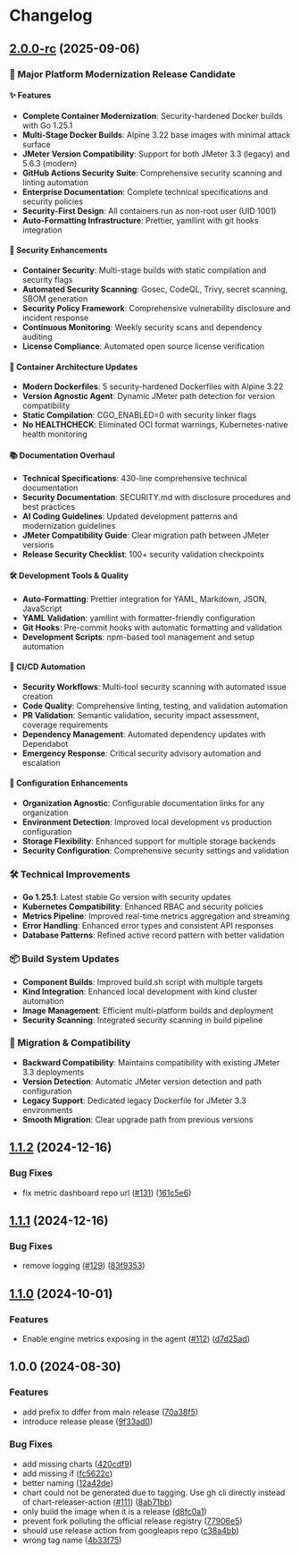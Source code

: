 # Changelog

## [2.0.0-rc](https://github.com/hveda/Setagaya/compare/v1.1.2...v2.0.0-rc) (2025-09-06)

### 🚀 Major Platform Modernization Release Candidate

#### ✨ Features
* **Complete Container Modernization**: Security-hardened Docker builds with Go 1.25.1
* **Multi-Stage Docker Builds**: Alpine 3.22 base images with minimal attack surface
* **JMeter Version Compatibility**: Support for both JMeter 3.3 (legacy) and 5.6.3 (modern)
* **GitHub Actions Security Suite**: Comprehensive security scanning and linting automation
* **Enterprise Documentation**: Complete technical specifications and security policies
* **Security-First Design**: All containers run as non-root user (UID 1001)
* **Auto-Formatting Infrastructure**: Prettier, yamllint with git hooks integration

#### 🔐 Security Enhancements
* **Container Security**: Multi-stage builds with static compilation and security flags
* **Automated Security Scanning**: Gosec, CodeQL, Trivy, secret scanning, SBOM generation
* **Security Policy Framework**: Comprehensive vulnerability disclosure and incident response
* **Continuous Monitoring**: Weekly security scans and dependency auditing
* **License Compliance**: Automated open source license verification

#### 🐳 Container Architecture Updates
* **Modern Dockerfiles**: 5 security-hardened Dockerfiles with Alpine 3.22
* **Version Agnostic Agent**: Dynamic JMeter path detection for version compatibility
* **Static Compilation**: CGO_ENABLED=0 with security linker flags
* **No HEALTHCHECK**: Eliminated OCI format warnings, Kubernetes-native health monitoring

#### 📚 Documentation Overhaul
* **Technical Specifications**: 430-line comprehensive technical documentation
* **Security Documentation**: SECURITY.md with disclosure procedures and best practices
* **AI Coding Guidelines**: Updated development patterns and modernization guidelines
* **JMeter Compatibility Guide**: Clear migration path between JMeter versions
* **Release Security Checklist**: 100+ security validation checkpoints

#### 🛠️ Development Tools & Quality
* **Auto-Formatting**: Prettier integration for YAML, Markdown, JSON, JavaScript
* **YAML Validation**: yamllint with formatter-friendly configuration
* **Git Hooks**: Pre-commit hooks with automatic formatting and validation
* **Development Scripts**: npm-based tool management and setup automation

#### 🤖 CI/CD Automation
* **Security Workflows**: Multi-tool security scanning with automated issue creation
* **Code Quality**: Comprehensive linting, testing, and validation automation
* **PR Validation**: Semantic validation, security impact assessment, coverage requirements
* **Dependency Management**: Automated dependency updates with Dependabot
* **Emergency Response**: Critical security advisory automation and escalation

#### 🔧 Configuration Enhancements
* **Organization Agnostic**: Configurable documentation links for any organization
* **Environment Detection**: Improved local development vs production configuration
* **Storage Flexibility**: Enhanced support for multiple storage backends
* **Security Configuration**: Comprehensive security settings and validation

### 🛠️ Technical Improvements
* **Go 1.25.1**: Latest stable Go version with security updates
* **Kubernetes Compatibility**: Enhanced RBAC and security policies
* **Metrics Pipeline**: Improved real-time metrics aggregation and streaming
* **Error Handling**: Enhanced error types and consistent API responses
* **Database Patterns**: Refined active record pattern with better validation

### 📦 Build System Updates
* **Component Builds**: Improved build.sh script with multiple targets
* **Kind Integration**: Enhanced local development with kind cluster automation
* **Image Management**: Efficient multi-platform builds and deployment
* **Security Scanning**: Integrated security scanning in build pipeline

### 🔄 Migration & Compatibility
* **Backward Compatibility**: Maintains compatibility with existing JMeter 3.3 deployments
* **Version Detection**: Automatic JMeter version detection and path configuration
* **Legacy Support**: Dedicated legacy Dockerfile for JMeter 3.3 environments
* **Smooth Migration**: Clear upgrade path from previous versions

## [1.1.2](https://github.com/hveda/Setagaya/compare/v1.1.1...v1.1.2) (2024-12-16)


### Bug Fixes

* fix metric dashboard repo url ([#131](https://github.com/hveda/Setagaya/issues/131)) ([161c5e6](https://github.com/hveda/Setagaya/commit/161c5e64208dcc5637aaf899d1b81298ee40adc3))

## [1.1.1](https://github.com/hveda/Setagaya/compare/v1.1.0...v1.1.1) (2024-12-16)


### Bug Fixes

* remove logging ([#129](https://github.com/hveda/Setagaya/issues/129)) ([83f9353](https://github.com/hveda/Setagaya/commit/83f93539c5b579ce1448fbfa752e254e7c8a2d8e))

## [1.1.0](https://github.com/hveda/Setagaya/compare/v1.0.0...v1.1.0) (2024-10-01)


### Features

* Enable engine metrics exposing in the agent ([#112](https://github.com/hveda/Setagaya/issues/112)) ([d7d25ad](https://github.com/hveda/Setagaya/commit/d7d25adcb96451bc33d1d536f5b7017a64e1f4ba))

## 1.0.0 (2024-08-30)


### Features

* add prefix to differ from main release ([70a38f5](https://github.com/hveda/Setagaya/commit/70a38f574ad5593c78d77456b6a83f735d62f3e4))
* introduce release please ([9f33ad0](https://github.com/hveda/Setagaya/commit/9f33ad0c7c22d1063b68fc22f7746e1ce748c86f))


### Bug Fixes

* add missing charts ([420cdf9](https://github.com/hveda/Setagaya/commit/420cdf94fa56d13b7bec7ce12dde20d14c1ffc39))
* add missing if ([fc5622c](https://github.com/hveda/Setagaya/commit/fc5622ca1a59ca3dec356039145bac5f6bf15c9c))
* better naming ([12a42de](https://github.com/hveda/Setagaya/commit/12a42de7e83c3e37f0e44a6fff923a5f59e48cfe))
* chart could not be generated due to tagging. Use gh cli directly instead of chart-releaser-action ([#111](https://github.com/hveda/Setagaya/issues/111)) ([8ab71bb](https://github.com/hveda/Setagaya/commit/8ab71bb47ce99c5c4d8e42976bcb277409f1354a))
* only build the image when it is a release ([d8fc0a1](https://github.com/hveda/Setagaya/commit/d8fc0a1496f591d6c9254460010b28e3187bf5d8))
* prevent fork polluting the official release registry ([77906e5](https://github.com/hveda/Setagaya/commit/77906e5140365321eb881d7c1edf2db1a94e1ae9))
* should use release action from googleapis repo ([c38a4bb](https://github.com/hveda/Setagaya/commit/c38a4bb2aaeb172a4d1e44296715d950724f5008))
* wrong tag name ([4b33f75](https://github.com/hveda/Setagaya/commit/4b33f7506cf2863665052650b3744ec8505adf1e))
